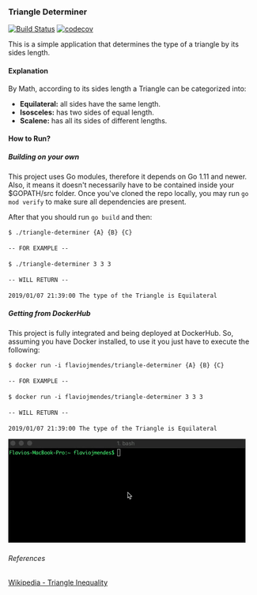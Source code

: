 ### Triangle Determiner
[![Build Status](https://travis-ci.org/flaviojmendes/triangle-determiner.svg?branch=master)](https://travis-ci.org/flaviojmendes/triangle-determiner)
[![codecov](https://codecov.io/gh/flaviojmendes/triangle-determiner/branch/master/graph/badge.svg)](https://codecov.io/gh/flaviojmendes/triangle-determiner)


This is a simple application that determines the type of a triangle by its sides length.

#### Explanation

By Math, according to its sides length a Triangle can be categorized into: 

- **Equilateral:** all sides have the same length.
- **Isosceles:** has two sides of equal length.
- **Scalene:** has all its sides of different lengths.

#### How to Run?

##### Building on your own

This project  uses Go modules, therefore it depends on Go 1.11 and newer. 
Also, it means it doesn't necessarily have to be contained inside your $GOPATH/src folder. 
Once you've cloned the repo locally, you may run `go mod verify` to make sure all dependencies are present.

After that you should run `go build` and then:

```
$ ./triangle-determiner {A} {B} {C}

-- FOR EXAMPLE --

$ ./triangle-determiner 3 3 3

-- WILL RETURN --

2019/01/07 21:39:00 The type of the Triangle is Equilateral

```

##### Getting from DockerHub

This project is fully integrated and being deployed at DockerHub.
So, assuming you have Docker installed, to use it you just have to execute the following:

```
$ docker run -i flaviojmendes/triangle-determiner {A} {B} {C}

-- FOR EXAMPLE --

$ docker run -i flaviojmendes/triangle-determiner 3 3 3

-- WILL RETURN --

2019/01/07 21:39:00 The type of the Triangle is Equilateral

```

![](assets/example_docker.gif)


###### References

[Wikipedia - Triangle Inequality](https://en.wikipedia.org/wiki/Triangle_inequality)
